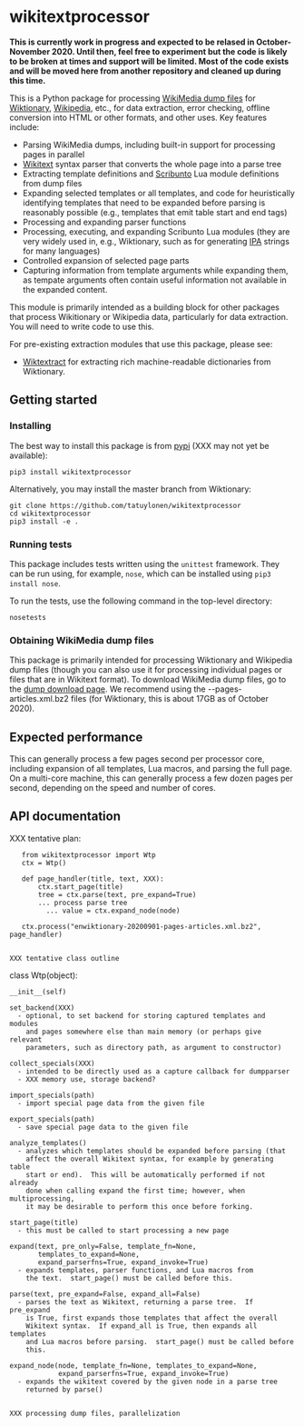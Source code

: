 # wikitextprocessor

**This is currently work in progress and expected to be relased in
  October-November 2020.  Until then, feel free to experiment but the
  code is likely to be broken at times and support will be limited.
  Most of the code exists and will be moved here from another repository and
  cleaned up during this time.**

This is a Python package for processing [WikiMedia dump
files](https://dumps.wikimedia.org) for
[Wiktionary](https://www.wiktionary.org),
[Wikipedia](https://www.wikipedia.org), etc., for data extraction,
error checking, offline conversion into HTML or other formats, and
other uses.  Key features include:

* Parsing WikiMedia dumps, including built-in support for processing pages
  in parallel
* [Wikitext](https://en.wikipedia.org/wiki/Help:Wikitext) syntax
  parser that converts the whole page into a parse tree
* Extracting template definitions and
  [Scribunto](https://www.mediawiki.org/wiki/Extension:Scribunto/Lua_reference_manual)
  Lua module definitions from dump files
* Expanding selected templates or all templates, and code for
  heuristically identifying templates that need to be expanded before
  parsing is reasonably possible (e.g., templates that emit table
  start and end tags)
* Processing and expanding parser functions
* Processing, executing, and expanding Scribunto Lua modules (they are
  very widely used in, e.g., Wiktionary, such as for generating
  [IPA](https://en.wikipedia.org/wiki/International_Phonetic_Alphabet)
  strings for many languages)
* Controlled expansion of selected page parts
* Capturing information from template arguments while expanding them,
  as tempate arguments often contain useful information not available
  in the expanded content.

This module is primarily intended as a building block for other
packages that process Wikitionary or Wikipedia data, particularly for
data extraction.  You will need to write code to use this.

For pre-existing extraction modules that use this package, please see:

* [Wiktextract](https://github.com/tatuylonen/wiktextract) for
extracting rich machine-readable dictionaries from Wiktionary.

## Getting started

### Installing

The best way to install this package is from [pypi](https://pypi.org)
(XXX may not yet be available):
```
pip3 install wikitextprocessor
```

Alternatively, you may install the master branch from Wiktionary:
```
git clone https://github.com/tatuylonen/wikitextprocessor
cd wikitextprocessor
pip3 install -e .
```

### Running tests

This package includes tests written using the ``unittest`` framework.
They can be run using, for example, ``nose``, which can be installed
using ``pip3 install nose``.

To run the tests, use the following command in the top-level directory:
```
nosetests
```

### Obtaining WikiMedia dump files

This package is primarily intended for processing Wiktionary and
Wikipedia dump files (though you can also use it for processing
individual pages or files that are in Wikitext format).  To download
WikiMedia dump files, go to the [dump download
page](https://dumps.wikimedia.org/backup-index.html).  We recommend
using the <name>-<date>-pages-articles.xml.bz2 files (for Wiktionary,
this is about 17GB as of October 2020).

## Expected performance

This can generally process a few pages second per processor core,
including expansion of all templates, Lua macros, and parsing the full
page.  On a multi-core machine, this can generally process a few dozen
pages per second, depending on the speed and number of cores.

## API documentation

XXX tentative plan:
```
   from wikitextprocessor import Wtp
   ctx = Wtp()

   def page_handler(title, text, XXX):
       ctx.start_page(title)
       tree = ctx.parse(text, pre_expand=True)
       ... process parse tree
         ... value = ctx.expand_node(node)

   ctx.process("enwiktionary-20200901-pages-articles.xml.bz2", page_handler)


XXX tentative class outline

```
class Wtp(object):

    __init__(self)

    set_backend(XXX)
      - optional, to set backend for storing captured templates and modules
        and pages somewhere else than main memory (or perhaps give relevant
        parameters, such as directory path, as argument to constructor)

    collect_specials(XXX)
      - intended to be directly used as a capture callback for dumpparser
      - XXX memory use, storage backend?

    import_specials(path)
      - import special page data from the given file

    export_specials(path)
      - save special page data to the given file

    analyze_templates()
      - analyzes which templates should be expanded before parsing (that
        affect the overall Wikitext syntax, for example by generating table
        start or end).  This will be automatically performed if not already
        done when calling expand the first time; however, when multiprocessing,
        it may be desirable to perform this once before forking.

    start_page(title)
      - this must be called to start processing a new page

    expand(text, pre_only=False, template_fn=None,
           templates_to_expand=None,
           expand_parserfns=True, expand_invoke=True)
      - expands templates, parser functions, and Lua macros from
        the text.  start_page() must be called before this.

    parse(text, pre_expand=False, expand_all=False)
      - parses the text as Wikitext, returning a parse tree.  If pre_expand
        is True, first expands those templates that affect the overall
        Wikitext syntax.  If expand_all is True, then expands all templates
        and Lua macros before parsing.  start_page() must be called before
        this.

    expand_node(node, template_fn=None, templates_to_expand=None,
                expand_parserfns=True, expand_invoke=True)
      - expands the wikitext covered by the given node in a parse tree
        returned by parse()

```

XXX processing dump files, parallelization
